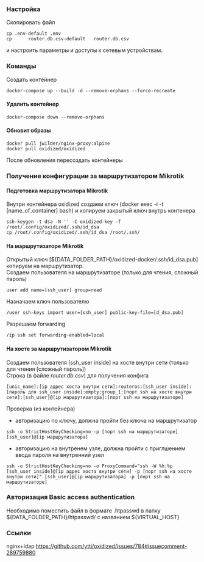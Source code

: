 ###  Настройка  
Скопировать файл
```
cp .env-default .env
cp  	router.db.csv-default  	router.db.csv
```
и настроить параметры и доступы к сетевым устройствам.   

### Команды
Создать контейнер
```
docker-compose up --build -d --remove-orphans --force-recreate
```
#### Удалить контейнер
```
docker-compose down --remove-orphans
```
#### Обновит образы  
```
docker pull jwilder/nginx-proxy:alpine
docker pull oxidized/oxidized
```
После обновления пересоздать контейнеры

### Получение конфигурации за маршрутизатором Mikrotik
#### Подготовка маршрутизатора Mikrotik
Внутри контейнера oxidized cоздаем ключ (docker exec -i -t [name_of_container] bash) и копируем закрытый ключ внутрь контенера
```
ssh-keygen -t dsa -N '' -C oxidized-key -f /root/.config/oxidized/.ssh/id_dsa
cp /root/.config/oxidized/.ssh/id_dsa /root/.ssh/
```

#### На маршрутизаторе Mikrotik  
Открытый ключ [${DATA_FOLDER_PATH}/oxidized-docker/.ssh/id_dsa.pub] копируем на маршрутизатор.  
Создаем пользователя на маршрутизаторе (только для чтения, сложный пароль)  
```
user add name=[ssh_user] group=read
```
Назначаем ключ пользователю  
```
/user ssh-keys import user=[ssh_user] public-key-file=[d_dsa.pub]
```
Разрешаем forwarding  
```
/ip ssh set forwarding-enabled=local
```
#### На хосте за маршрутизатором Mikrotik  
Создаем пользователя [ssh_user inside] на хосте внутри сети (только для чтения [сложный пароль])   
Строка (в файле *router.db.csv*) для получения конфига   
```
[unic_name]:[ip адрес хоста внутри сети]:routeros:[ssh_user inside]:[пароль для ssh_user inside]:empty:group_1:[порт ssh на хосте внутри сети]:[ssh_user]@[ip маршрутизатора]:[порт ssh на маршрутизаторе]
```
Проверка (из контейнера)  
- авторизацию по ключу, должна пройти без ключа на маршрутизатор  
```
ssh -o StrictHostKeyChecking=no -p [порт ssh на маршрутизаторе] [ssh_user]@[ip маршрутизатора]
```
- авторизацию на внутренем узле, должна пройти с приглшением ввода пароля на внутренний узел  
```
ssh -o StrictHostKeyChecking=no -o ProxyCommand="ssh -W %h:%p [ssh_user inside]@[ip адрес хоста внутри сети] -p [порт ssh на хосте внутри сети]" [ssh_user]@[ip маршрутизатора] -p [порт ssh на маршрутизаторе]
```

### Авторизация Basic access authentication  
Необходимо поместить файл в формате .htpasswd в папку ${DATA_FOLDER_PATH}/htpasswd/ с названием ${VIRTUAL_HOST}  

### Ссылки
nginx+ldap
https://github.com/ytti/oxidized/issues/784#issuecomment-289759880
